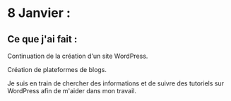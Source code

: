 # 8 Janvier :

## Ce que j'ai fait :

Continuation de la création d'un site WordPress.

Création de plateformes de blogs.

Je suis en train de chercher des informations et de suivre des tutoriels sur WordPress afin de m'aider dans mon travail.